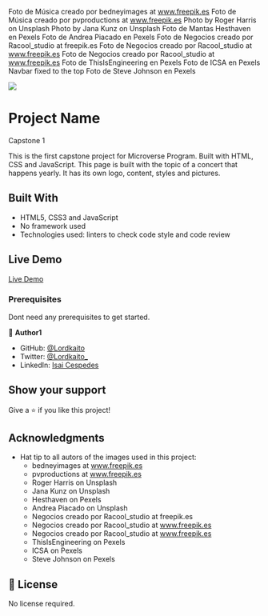   Foto de Música creado por bedneyimages at www.freepik.es
  Foto de Música creado por pvproductions at www.freepik.es
  Photo by Roger Harris on Unsplash
  Photo by Jana Kunz on Unsplash
  Foto de Mantas Hesthaven en Pexels
  Foto de Andrea Piacado en Pexels
  Foto de Negocios creado por Racool_studio at freepik.es
  Foto de Negocios creado por Racool_studio at www.freepik.es
  Foto de Negocios creado por Racool_studio at www.freepik.es
  Foto de ThisIsEngineering en Pexels
  Foto de ICSA en Pexels
  Navbar fixed to the top
  Foto de Steve Johnson en Pexels

  ![](https://img.shields.io/badge/Microverse-blueviolet)

# Project Name

Capstone 1

This is the first capstone project for Microverse Program.
Built with HTML, CSS and JavaScript.
This page is built with the topic of a concert that happens yearly.
It has its own logo, content, styles and pictures.


<!-- Additional description about the project and its features. -->

## Built With

- HTML5, CSS3 and JavaScript
- No framework used
- Technologies used: linters to check code style and code review

## Live Demo

[Live Demo](https://jovial-visvesvaraya-e010cc.netlify.app/)


### Prerequisites

Dont need any prerequisites to get started.

👤 **Author1**

- GitHub: [@Lordkaito](https://github.com/lordkaito)
- Twitter: [@Lordkaito_](https://twitter.com/Lordkaito_)
- LinkedIn: [Isai Cespedes](https://www.linkedin.com/in/isai-c%C3%A9spedes-4164a51b4/)


## Show your support

Give a ⭐️ if you like this project!

## Acknowledgments

- Hat tip to all autors of the images used in this project:
  - bedneyimages at www.freepik.es
  - pvproductions at www.freepik.es
  - Roger Harris on Unsplash
  - Jana Kunz on Unsplash
  - Hesthaven on Pexels
  - Andrea Piacado on Unsplash
  - Negocios creado por Racool_studio at freepik.es
  - Negocios creado por Racool_studio at www.freepik.es
  - Negocios creado por Racool_studio at www.freepik.es
  - ThisIsEngineering on Pexels
  - ICSA on Pexels
  - Steve Johnson on Pexels


## 📝 License

No license required.
